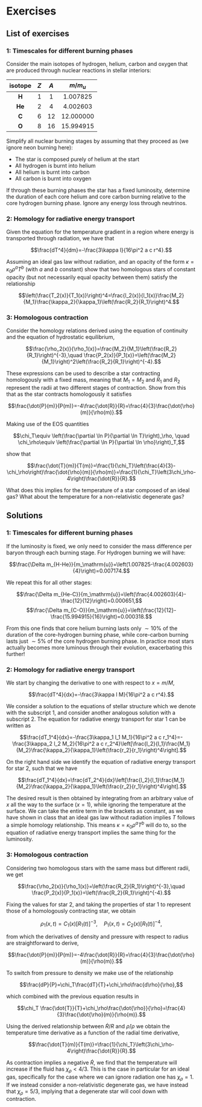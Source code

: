 # Exercises

## List of exercises

### 1: Timescales for different burning phases

Consider the main isotopes of hydrogen, helium, carbon and oxygen that are produced through nuclear reactions in stellar interiors:

| **isotope** | $Z$ | $A$ | $m/m_u$ |
|:-----------:|:---:|:---:|:----------:|
|    **H**    |  1  |  1  |  1.007825  |
|    **He**   |  2  |  4  |  4.002603  |
|    **C**   |  6  |  12  |  12.000000  |
|    **O**   |  8  |  16  |  15.994915  |

Simplify all nuclear burning stages by assuming that they proceed as (we ignore neon burning here):
- The star is composed purely of helium at the start
- All hydrogen is burnt into helium
- All helium is burnt into carbon
- All carbon is burnt into oxygen

If through these burning phases the star has a fixed luminosity, determine the duration of each core helium and core carbon burning relative to the core hydrogen burning phase. Ignore any energy loss through neutrinos.

### 2: Homology for radiative energy transport

Given the equation for the temperature gradient in a region where energy is transported through radiation, we have that

$$\frac{dT^4}{dm}=-\frac{3\kappa l}{16\pi^2 a c r^4}.$$

Assuming an ideal gas law without radiation, and an opacity of
the form $\kappa=\kappa_0 \rho^aT^b$ (with $a$ and $b$ constant) show that two homologous stars of constant opacity (but not necessarily equal opacity between them) satisfy the relationship

$$\left(\frac{T_2(x)}{T_1(x)}\right)^4=\frac{l_2(x)}{l_1(x)}\frac{M_2}{M_1}\frac{\kappa_2}{\kappa_1}\left(\frac{R_2}{R_1}\right)^4.$$

### 3: Homologous contraction

Consider the homology relations derived using the equation of continuity and the equation of hydrostatic equilibrium,

$$\frac{\rho_2(x)}{\rho_1(x)}=\frac{M_2}{M_1}\left(\frac{R_2}{R_1}\right)^{-3},\quad \frac{P_2(x)}{P_1(x)}=\left(\frac{M_2}{M_1}\right)^2\left(\frac{R_2}{R_1}\right)^{-4}.$$

These expressions can be used to describe a star contracting homologously with a fixed mass, meaning that $M_1=M_2$ and $R_1$ and $R_2$ represent the radii at two different stages of contraction. Show from this that as the star contracts homologously it satisfies

$$\frac{\dot{P}(m)}{P(m)}=-4\frac{\dot{R}}{R}=\frac{4}{3}\frac{\dot{\rho}(m)}{\rho(m)}.$$

Making use of the EOS quantities

$$\chi_T\equiv \left(\frac{\partial \ln P}{\partial \ln T}\right)_\rho, \quad \chi_\rho\equiv \left(\frac{\partial \ln P}{\partial \ln \rho}\right)_T,$$

show that

$$\frac{\dot{T}(m)}{T(m)}=\frac{1}{\chi_T}\left(\frac{4}{3}-\chi_\rho\right)\frac{\dot{\rho}(m)}{\rho(m)}=\frac{1}{\chi_T}\left(3\chi_\rho-4\right)\frac{\dot{R}}{R}.$$

What does this implies for the temperature of a star composed of an ideal gas? What about the temperature for a non-relativistic degenerate gas?

## Solutions

### 1: Timescales for different burning phases

If the luminosity is fixed, we only need to consider the mass difference per baryon through each burning stage. For Hydrogen burning we will have:

$$\frac{\Delta m_{H-He}}{m_\mathrm{u}}=\left(1.007825-\frac{4.002603}{4}\right)=0.007174.$$

We repeat this for all other stages:

$$\frac{\Delta m_{He-C}}{m_\mathrm{u}}=\left(\frac{4.002603}{4}-\frac{12}{12}\right)=0.000651,$$
$$\frac{\Delta m_{C-O}}{m_\mathrm{u}}=\left(\frac{12}{12}-\frac{15.994915}{16}\right)=0.000318.$$

From this one finds that core helium burning lasts only $\sim 10\%$ of the duration of the core-hydrogen burning phase, while core-carbon burning lasts just $\sim 5\%$ of the core hydrogen burning phase. In practice most stars actually becomes more luminous through their evolution, exacerbating this further!

### 2: Homology for radiative energy transport

We start by changing the derivative to one with respect to $x=m/M$,

$$\frac{dT^4}{dx}=-\frac{3\kappa l M}{16\pi^2 a c r^4}.$$

We consider a solution to the equations of stellar structure which we denote with the subscript $1$, and consider another analogous solution with a subscript $2$. The equation for radiative energy transport for star $1$ can be written as

$$\frac{dT_1^4}{dx}=-\frac{3\kappa_1 l_1 M_1}{16\pi^2 a c r_1^4}=-\frac{3\kappa_2 l_2 M_2}{16\pi^2 a c r_2^4}\left[\frac{l_2}{l_1}\frac{M_1}{M_2}\frac{\kappa_2}{\kappa_1}\left(\frac{r_2}{r_1}\right)^4\right].$$

On the right hand side we identify the equation of radiative energy transport for star $2$, such that we have

$$\frac{dT_1^4}{dx}=\frac{dT_2^4}{dx}\left[\frac{l_2}{l_1}\frac{M_1}{M_2}\frac{\kappa_2}{\kappa_1}\left(\frac{r_2}{r_1}\right)^4\right].$$

The desired result is then obtained by integrating from an arbitrary value of $x$ all the way to the surface ($x=1$), while ignoring the temperature at the surface. We can take the entire term in the brackets as constant, as we have shown in class that an ideal gas law without radiation implies $T$ follows a simple homology relationship. This means $\kappa=\kappa_0\rho^a T^b$ will do to, so the equation of radiative energy transport implies the same thing for the luminosity.

### 3: Homologous contraction

Considering two homologous stars with the same mass but different radii, we get

$$\frac{\rho_2(x)}{\rho_1(x)}=\left(\frac{R_2}{R_1}\right)^{-3},\quad \frac{P_2(x)}{P_1(x)}=\left(\frac{R_2}{R_1}\right)^{-4}.$$

Fixing the values for star $2$, and taking the properties of star $1$ to represent those of a homologously contracting star, we obtain

$$\rho_1(x,t) = C_1(x) [R_1(t)]^{-3},\quad P_1(x,t) = C_2(x) [R_1(t)]^{-4},$$

from which the derivatives of density and pressure with respect to radius are straightforward to derive,

$$\frac{\dot{P}(m)}{P(m)}=-4\frac{\dot{R}}{R}=\frac{4}{3}\frac{\dot{\rho}(m)}{\rho(m)}.$$

To switch from pressure to density we make use of the relationship

$$\frac{dP}{P}=\chi_T\frac{dT}{T}+\chi_\rho\frac{d\rho}{\rho},$$

which combined with the previous equation results in

$$\chi_T \frac{\dot{T}}{T}+\chi_\rho\frac{\dot{\rho}}{\rho}=\frac{4}{3}\frac{\dot{\rho}(m)}{\rho(m)}.$$

Using the derived relationship between $\dot{R}/R$ and $\dot{\rho}/\rho$ we obtain the temperature time derivative as a function of the radial time derivative,

$$\frac{\dot{T}(m)}{T(m)}=\frac{1}{\chi_T}\left(3\chi_\rho-4\right)\frac{\dot{R}}{R}.$$

As contraction implies a negative $\dot{R}$, we find that the temperature will increase if the fluid has $\chi_\rho<4/3$. This is the case in particular for an ideal gas, specifically for the case where we can ignore radiation one has $\chi_\rho = 1$. If we instead consider a non-relativistic degenerate gas, we have instead that $\chi_\rho=5/3$, implying that a degenerate star will cool down with contraction.